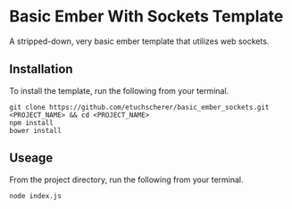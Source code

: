 # Basic Ember With Sockets Template 

A stripped-down, very basic ember template that utilizes web sockets.

## Installation

To install the template, run the following from your terminal.

    git clone https://github.com/etuchscherer/basic_ember_sockets.git <PROJECT_NAME> && cd <PROJECT_NAME>
    npm install
    bower install

## Useage

From the project directory, run the following from your terminal.

    node index.js
